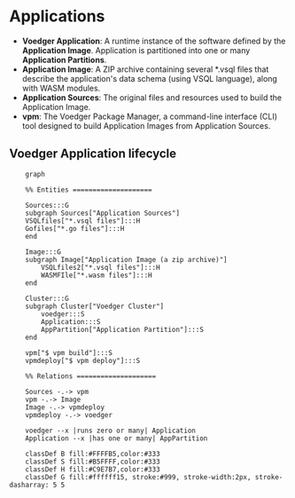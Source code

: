 # Applications

- **Voedger Application**: A runtime instance of the software defined by the **Application Image**. Application is partitioned into one or many **Application Partitions**.
- **Application Image**: A ZIP archive containing several *.vsql files that describe the application's data schema (using VSQL language), along with WASM modules.
- **Application Sources**: The original files and resources used to build the Application Image.
- **vpm**: The Voedger Package Manager, a command-line interface (CLI) tool designed to build Application Images from Application Sources.

## Voedger Application lifecycle
```mermaid
    graph

    %% Entities ====================

    Sources:::G
    subgraph Sources["Application Sources"]
    VSQLfiles["*.vsql files"]:::H
    Gofiles["*.go files"]:::H
    end

    Image:::G
    subgraph Image["Application Image (a zip archive)"]
        VSQLfiles2["*.vsql files"]:::H
        WASMFIle["*.wasm files"]:::H
    end

    Cluster:::G
    subgraph Cluster["Voedger Cluster"]
        voedger:::S
        Application:::S    
        AppPartition["Application Partition"]:::S
    end

    vpm["$ vpm build"]:::S
    vpmdeploy["$ vpm deploy"]:::S

    %% Relations ====================

    Sources -.-> vpm
    vpm -.-> Image
    Image -.-> vpmdeploy
    vpmdeploy -.-> voedger

    voedger --x |runs zero or many| Application
    Application --x |has one or many| AppPartition

    classDef B fill:#FFFFB5,color:#333
    classDef S fill:#B5FFFF,color:#333
    classDef H fill:#C9E7B7,color:#333
    classDef G fill:#ffffff15, stroke:#999, stroke-width:2px, stroke-dasharray: 5 5
```